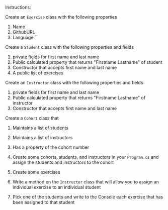 Instructions:

Create an `Exercise` class with the following properties
1. Name
2. GithubURL
3. Language```

Create a `Student` class with the following properties and fields
1. private fields for first name and last name
2. Public calculated property that returns "Firstname Lastname" of student
3. Constructor that accepts first name and last name
4. A public list of exercises

Create an `Instructor` class with the following properties and fields
1. private fields for first name and last name
2. Public calculated property that returns "Firstname Lastname" of instructor
3. Constructor that accepts first name and last name

Create a `Cohort` class that 
1. Maintains a list of students
2. Maintains a list of instructors
3. Has a property of the cohort number

1. Create some cohorts, students, and instructors in your `Program.cs` and assign the students and instructors to the cohort

1. Create some exercises
2. Write a method on the `Instructor` class that will allow you to assign an individual exercise to an individual student

1. Pick one of the students and write to the Console each exercise that has been assigned to that student